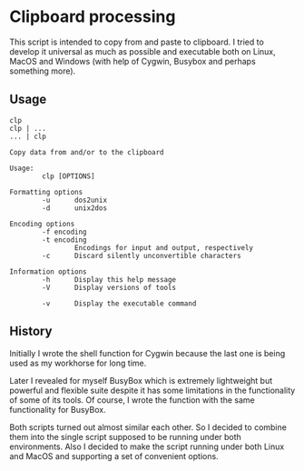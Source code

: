 # Clipboard processing

This script is intended to copy from and paste to clipboard. I tried to develop it universal as much as possible and executable both on Linux, MacOS and Windows (with help of Cygwin, Busybox and perhaps something more).

## Usage

```
clp
clp | ...
... | clp
```

```
Copy data from and/or to the clipboard

Usage:
        clp [OPTIONS]

Formatting options
        -u      dos2unix
        -d      unix2dos

Encoding options
        -f encoding
        -t encoding
                Encodings for input and output, respectively
        -c      Discard silently unconvertible characters

Information options
        -h      Display this help message
        -V      Display versions of tools

        -v      Display the executable command
```

## History

Initially I wrote the shell function for Cygwin because the last one is being used as my workhorse for long time.

Later I revealed for myself BusyBox which is extremely lightweight but powerful and flexible suite despite it has some limitations in the functionality of some of its tools. Of course, I wrote the function with the same functionality for BusyBox.

Both scripts turned out almost similar each other. So I decided to combine them into the single script supposed to be running under both environments. Also I decided to make the script running under both Linux and MacOS and supporting a set of convenient options.
